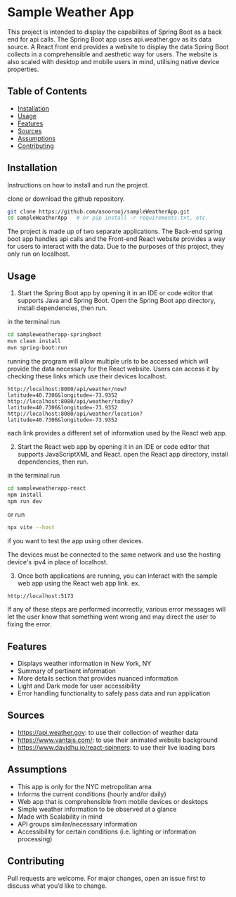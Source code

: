 # Sample Weather App

This project is intended to display the capabilites of Spring Boot as a back end for api calls.
The Spring Boot app uses api.weather.gov as its data source.
A React front end provides a website to display the data Spring Boot collects 
in a comprehensible and aesthetic way for users. The website is also scaled with desktop and 
mobile users in mind, utilising native device properties.

## Table of Contents
- [Installation](#installation)
- [Usage](#usage)
- [Features](#features)
- [Sources](#sources)
- [Assumptions](#assumptions)
- [Contributing](#contributing)

## Installation

Instructions on how to install and run the project.

clone or download the github repository.

```bash
git clone https://github.com/asoorooj/sampleWeatherApp.git
cd sampleWeatherApp   # or pip install -r requirements.txt, etc.
```

The project is made up of two separate applications. The Back-end spring boot app handles api calls 
and the Front-end React website provides a way for users to interact with the data. Due to the purposes
of this project, they only run on localhost.

## Usage

1. Start the Spring Boot app by opening it in an IDE or code editor that supports Java and Spring Boot.
Open the Spring Boot app directory, install dependencies, then run.

in the terminal run

```bash
cd sampleweatherapp-springboot
mvn clean install
mvn spring-boot:run
```

running the program will allow multiple urls to be accessed which will provide the data necessary for the React website.
Users can access it by checking these links which use their devices localhost.

```aiignore
http://localhost:8080/api/weather/now?latitude=40.7306&longitude=-73.9352
http://localhost:8080/api/weather/today?latitude=40.7306&longitude=-73.9352
http://localhost:8080/api/weather/location?latitude=40.7306&longitude=-73.9352
```

each link provides a different set of information used by the React web app.

2. Start the React web app by opening it in an IDE or code editor that supports JavaScriptXML and React.
open the React app directory, install dependencies, then run.

in the terminal run

```bash
cd sampleweatherapp-react
npm install
npm run dev
```

or run
```bash
npx vite --host
```
if you want to test the app using other devices.

The devices must be connected to the same network and use the hosting device's ipv4 in place of localhost.

3. Once both applications are running, you can interact with the sample web app using the React web app link.
ex.
```aiignore
http://localhost:5173
```

If any of these steps are performed incorrectly, various error messages will let the user know that something went wrong
and may direct the user to fixing the error.

## Features

- Displays weather information in New York, NY
- Summary of pertinent information
- More details section that provides nuanced information
- Light and Dark mode for user accessibility
- Error handling functionality to safely pass data and run application

## Sources

- https://api.weather.gov: to use their collection of weather data
- https://www.vantajs.com/: to use their animated website background
- https://www.davidhu.io/react-spinners: to use their live loading bars

## Assumptions

- This app is only for the NYC metropolitan area
- Informs the current conditions (hourly and/or daily)
- Web app that is comprehensible from mobile devices or desktops
- Simple weather information to be observed at a glance
- Made with Scalability in mind
- API groups similar/necessary information
- Accessibility for certain conditions (i.e. lighting or information processing)

## Contributing

Pull requests are welcome. For major changes, open an issue first to discuss what you’d like to change.

